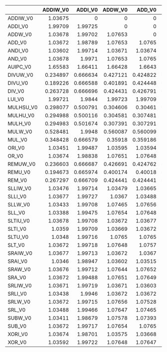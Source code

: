 |           |   ADDIW_V0 |   ADDI_V0 |   ADDW_V0 |   ADD_V0 |   ANDI_V0 |   AND_V0 |   AUIPC_V0 |   DIVUW_V0 |   DIVU_V0 |   DIV_V0 |   LUI_V0 |   MULHSU_V0 |   MULHU_V0 |   MULH_V0 |   MULW_V0 |   MUL_V0 |   ORI_V0 |    OR_V0 |   REMUW_V0 |   REMU_V0 |   REM_V0 |   SLLIW_V0 |   SLLI_V0 |   SLLW_V0 |   SLL_V0 |   SLTIU_V0 |   SLTI_V0 |   SLTU_V0 |   SLT_V0 |   SRAIW_V0 |   SRAI_V0 |   SRAW_V0 |   SRA_V0 |   SRLIW_V0 |   SRLI_V0 |   SRLW_V0 |   SRL_V0 |   SUBW_V0 |   SUB_V0 |   XORI_V0 |   XOR_V0 |
|:----------|-----------:|----------:|----------:|---------:|----------:|---------:|-----------:|-----------:|----------:|---------:|---------:|------------:|-----------:|----------:|----------:|---------:|---------:|---------:|-----------:|----------:|---------:|-----------:|----------:|----------:|---------:|-----------:|----------:|----------:|---------:|-----------:|----------:|----------:|---------:|-----------:|----------:|----------:|---------:|----------:|---------:|----------:|---------:|
| ADDIW_V0  |   1.03675  |  0        |  0        | 0        |  0        | 0        |   0        |   0        |  0        | 0        | 0        |    0        |   0        |  0        |  0        | 0        | 0        | 0        |   0        |  0        | 0        |    0       |   0       |   0       |  0       |    0       |   0       |   0       |  0       |    0       |   0       |   0       |  0       |    0       |   0       |   0       |  0       |   0       |  0       |   0       |  0       |
| ADDI_V0   |   1.99709  |  1.99725  |  0        | 0        |  0        | 0        |   0        |   0        |  0        | 0        | 0        |    0        |   0        |  0        |  0        | 0        | 0        | 0        |   0        |  0        | 0        |    0       |   0       |   0       |  0       |    0       |   0       |   0       |  0       |    0       |   0       |   0       |  0       |    0       |   0       |   0       |  0       |   0       |  0       |   0       |  0       |
| ADDW_V0   |   1.03678  |  1.99702  |  1.07653  | 0        |  0        | 0        |   0        |   0        |  0        | 0        | 0        |    0        |   0        |  0        |  0        | 0        | 0        | 0        |   0        |  0        | 0        |    0       |   0       |   0       |  0       |    0       |   0       |   0       |  0       |    0       |   0       |   0       |  0       |    0       |   0       |   0       |  0       |   0       |  0       |   0       |  0       |
| ADD_V0    |   1.03672  |  1.98789  |  1.07653  | 1.0765   |  0        | 0        |   0        |   0        |  0        | 0        | 0        |    0        |   0        |  0        |  0        | 0        | 0        | 0        |   0        |  0        | 0        |    0       |   0       |   0       |  0       |    0       |   0       |   0       |  0       |    0       |   0       |   0       |  0       |    0       |   0       |   0       |  0       |   0       |  0       |   0       |  0       |
| ANDI_V0   |   1.03602  |  1.99714  |  1.03671  | 1.03674  |  1.03676  | 0        |   0        |   0        |  0        | 0        | 0        |    0        |   0        |  0        |  0        | 0        | 0        | 0        |   0        |  0        | 0        |    0       |   0       |   0       |  0       |    0       |   0       |   0       |  0       |    0       |   0       |   0       |  0       |    0       |   0       |   0       |  0       |   0       |  0       |   0       |  0       |
| AND_V0    |   1.03678  |  1.9971   |  1.07653  | 1.0765   |  1.0367   | 1.07648  |   0        |   0        |  0        | 0        | 0        |    0        |   0        |  0        |  0        | 0        | 0        | 0        |   0        |  0        | 0        |    0       |   0       |   0       |  0       |    0       |   0       |   0       |  0       |    0       |   0       |   0       |  0       |    0       |   0       |   0       |  0       |   0       |  0       |   0       |  0       |
| AUIPC_V0  |   1.65583  |  1.66411  |  1.66428  | 1.6643   |  1.66269  | 1.66428  |   0.665411 |   0        |  0        | 0        | 0        |    0        |   0        |  0        |  0        | 0        | 0        | 0        |   0        |  0        | 0        |    0       |   0       |   0       |  0       |    0       |   0       |   0       |  0       |    0       |   0       |   0       |  0       |    0       |   0       |   0       |  0       |   0       |  0       |   0       |  0       |
| DIVUW_V0  |   0.234897 |  0.666634 |  0.427121 | 0.424822 |  0.321823 | 0.424438 |   0.303922 |   0.333993 |  0        | 0        | 0        |    0        |   0        |  0        |  0        | 0        | 0        | 0        |   0        |  0        | 0        |    0       |   0       |   0       |  0       |    0       |   0       |   0       |  0       |    0       |   0       |   0       |  0       |    0       |   0       |   0       |  0       |   0       |  0       |   0       |  0       |
| DIVU_V0   |   0.189226 |  0.666588 |  0.401891 | 0.424448 |  0.304494 | 0.401694 |   0.236339 |   0.335838 |  0.33563  | 0        | 0        |    0        |   0        |  0        |  0        | 0        | 0        | 0        |   0        |  0        | 0        |    0       |   0       |   0       |  0       |    0       |   0       |   0       |  0       |    0       |   0       |   0       |  0       |    0       |   0       |   0       |  0       |   0       |  0       |   0       |  0       |
| DIV_V0    |   0.263728 |  0.666696 |  0.424431 | 0.426791 |  0.327136 | 0.400183 |   0.304031 |   0.336129 |  0.333548 | 0.333568 | 0        |    0        |   0        |  0        |  0        | 0        | 0        | 0        |   0        |  0        | 0        |    0       |   0       |   0       |  0       |    0       |   0       |   0       |  0       |    0       |   0       |   0       |  0       |    0       |   0       |   0       |  0       |   0       |  0       |   0       |  0       |
| LUI_V0    |   1.99721  |  1.9844   |  1.99723  | 1.99709  |  1.99707  | 1.98916  |   1.66429  |   0.303668 |  0.238131 | 0.303517 | 1.99687  |    0        |   0        |  0        |  0        | 0        | 0        | 0        |   0        |  0        | 0        |    0       |   0       |   0       |  0       |    0       |   0       |   0       |  0       |    0       |   0       |   0       |  0       |    0       |   0       |   0       |  0       |   0       |  0       |   0       |  0       |
| MULHSU_V0 |   0.298077 |  0.500791 |  0.304606 | 0.30461  |  0.295019 | 0.308092 |   0.500104 |   0.24166  |  0.241674 | 0.244585 | 0.500119 |    0.174471 |   0        |  0        |  0        | 0        | 0        | 0        |   0        |  0        | 0        |    0       |   0       |   0       |  0       |    0       |   0       |   0       |  0       |    0       |   0       |   0       |  0       |    0       |   0       |   0       |  0       |   0       |  0       |   0       |  0       |
| MULHU_V0  |   0.294988 |  0.500116 |  0.304581 | 0.307481 |  0.29505  | 0.307572 |   0.500607 |   0.242182 |  0.241657 | 0.241658 | 0.500106 |    0.171043 |   0.171048 |  0        |  0        | 0        | 0        | 0        |   0        |  0        | 0        |    0       |   0       |   0       |  0       |    0       |   0       |   0       |  0       |    0       |   0       |   0       |  0       |    0       |   0       |   0       |  0       |   0       |  0       |   0       |  0       |
| MULH_V0   |   0.294983 |  0.501674 |  0.307391 | 0.307291 |  0.295024 | 0.304611 |   0.500096 |   0.241683 |  0.244955 | 0.245013 | 0.500116 |    0.171035 |   0.171037 |  0.175118 |  0        | 0        | 0        | 0        |   0        |  0        | 0        |    0       |   0       |   0       |  0       |    0       |   0       |   0       |  0       |    0       |   0       |   0       |  0       |    0       |   0       |   0       |  0       |   0       |  0       |   0       |  0       |
| MULW_V0   |   0.528481 |  1.9948   |  0.560087 | 0.560099 |  0.528489 | 0.5601   |   1.66433  |   0.342231 |  0.341684 | 0.34215  | 1.99724  |    0.233249 |   0.233437 |  0.229792 |  0.350679 | 0        | 0        | 0        |   0        |  0        | 0        |    0       |   0       |   0       |  0       |    0       |   0       |   0       |  0       |    0       |   0       |   0       |  0       |    0       |   0       |   0       |  0       |   0       |  0       |   0       |  0       |
| MUL_V0    |   0.348428 |  0.666579 |  0.35918  | 0.359186 |  0.346355 | 0.359174 |   0.666664 |   0.264435 |  0.265019 | 0.264433 | 0.665988 |    0.190438 |   0.187597 |  0.186981 |  0.259517 | 0.206179 | 0        | 0        |   0        |  0        | 0        |    0       |   0       |   0       |  0       |    0       |   0       |   0       |  0       |    0       |   0       |   0       |  0       |    0       |   0       |   0       |  0       |   0       |  0       |   0       |  0       |
| ORI_V0    |   1.03451  |  1.99487  |  1.03595  | 1.03594  |  1.03492  | 1.0367   |   1.66437  |   0.229728 |  0.190127 | 0.260688 | 1.99385  |    0.29502  |   0.295013 |  0.29769  |  0.52786  | 0.345926 | 1.03667  | 0        |   0        |  0        | 0        |    0       |   0       |   0       |  0       |    0       |   0       |   0       |  0       |    0       |   0       |   0       |  0       |    0       |   0       |   0       |  0       |   0       |  0       |   0       |  0       |
| OR_V0     |   1.03674  |  1.98838  |  1.07651  | 1.07648  |  1.0367   | 1.07411  |   1.66427  |   0.42444  |  0.425787 | 0.426213 | 1.98437  |    0.304599 |   0.304618 |  0.304603 |  0.561465 | 0.359173 | 1.03231  | 1.07652  |   0        |  0        | 0        |    0       |   0       |   0       |  0       |    0       |   0       |   0       |  0       |    0       |   0       |   0       |  0       |    0       |   0       |   0       |  0       |   0       |  0       |   0       |  0       |
| REMUW_V0  |   0.236603 |  0.666687 |  0.426691 | 0.424762 |  0.406025 | 0.424709 |   0.304182 |   0.333536 |  0.333549 | 0.333546 | 0.306479 |    0.241675 |   0.241675 |  0.245538 |  0.361136 | 0.274794 | 0.229922 | 0.424453 |   0.33353  |  0        | 0        |    0       |   0       |   0       |  0       |    0       |   0       |   0       |  0       |    0       |   0       |   0       |  0       |    0       |   0       |   0       |  0       |   0       |  0       |   0       |  0       |
| REMU_V0   |   0.194673 |  0.665974 |  0.400174 | 0.40018  |  0.405958 | 0.400174 |   0.236323 |   0.336258 |  0.333536 | 0.333546 | 0.236354 |    0.237569 |   0.240465 |  0.237583 |  0.343731 | 0.264428 | 0.189582 | 0.401744 |   0.335592 |  0.333549 | 0        |    0       |   0       |   0       |  0       |    0       |   0       |   0       |  0       |    0       |   0       |   0       |  0       |    0       |   0       |   0       |  0       |   0       |  0       |   0       |  0       |
| REM_V0    |   0.267297 |  0.666709 |  0.424441 | 0.424441 |  0.405951 | 0.426486 |   0.30337  |   0.336027 |  0.33355  | 0.333548 | 0.303507 |    0.244849 |   0.245784 |  0.241669 |  0.344201 | 0.264413 | 0.252523 | 0.424443 |   0.333538 |  0.333541 | 0.33622  |    0       |   0       |   0       |  0       |    0       |   0       |   0       |  0       |    0       |   0       |   0       |  0       |    0       |   0       |   0       |  0       |   0       |  0       |   0       |  0       |
| SLLIW_V0  |   1.03476  |  1.99714  |  1.03479  | 1.03665  |  1.03372  | 1.03673  |   1.6643   |   0.325453 |  0.324314 | 0.326009 | 1.98846  |    0.295022 |   0.294994 |  0.294989 |  0.528485 | 0.348419 | 1.03667  | 1.03674  |   0.406039 |  0.405961 | 0.406362 |    1.03456 |   0       |   0       |  0       |    0       |   0       |   0       |  0       |    0       |   0       |   0       |  0       |    0       |   0       |   0       |  0       |   0       |  0       |   0       |  0       |
| SLLI_V0   |   1.03677  |  1.99727  |  1.0367   | 1.03488  |  1.03462  | 1.03578  |   1.65622  |   0.350526 |  0.3285   | 0.3258   | 1.99688  |    0.295017 |   0.294996 |  0.295008 |  0.5285   | 0.345924 | 1.03611  | 1.0367   |   0.408144 |  0.407394 | 0.405954 |    1.03676 |   1.03675 |   0       |  0       |    0       |   0       |   0       |  0       |    0       |   0       |   0       |  0       |    0       |   0       |   0       |  0       |   0       |  0       |   0       |  0       |
| SLLW_V0   |   1.03433  |  1.99708  |  1.07465  | 1.07656  |  1.03598  | 1.07424  |   1.6642   |   0.424451 |  0.42664  | 0.424443 | 1.99702  |    0.304611 |   0.304582 |  0.305145 |  0.560104 | 0.359184 | 1.0367   | 1.07426  |   0.424428 |  0.400186 | 0.424445 |    1.03669 |   1.03491 |   1.07551 |  0       |    0       |   0       |   0       |  0       |    0       |   0       |   0       |  0       |    0       |   0       |   0       |  0       |   0       |  0       |   0       |  0       |
| SLL_V0    |   1.03388  |  1.99475  |  1.07654  | 1.07648  |  1.03469  | 1.07648  |   1.65843  |   0.400179 |  0.400186 | 0.401758 | 1.99715  |    0.307439 |   0.304608 |  0.307405 |  0.560089 | 0.359205 | 1.03466  | 1.07652  |   0.424439 |  0.400184 | 0.400175 |    1.03674 |   1.034   |   1.07647 |  1.07656 |    0       |   0       |   0       |  0       |    0       |   0       |   0       |  0       |    0       |   0       |   0       |  0       |   0       |  0       |   0       |  0       |
| SLTIU_V0  |   1.03678  |  1.99708  |  1.03672  | 1.03677  |  1.03676  | 1.03669  |   1.6643   |   0.406025 |  0.406042 | 0.40603  | 1.99463  |    0.297734 |   0.29846  |  0.295546 |  0.528488 | 0.348404 | 1.0367   | 1.03672  |   0.408051 |  0.407882 | 0.406035 |    1.03468 |   1.03671 |   1.03672 |  1.03389 |    1.03678 |   0       |   0       |  0       |    0       |   0       |   0       |  0       |    0       |   0       |   0       |  0       |   0       |  0       |   0       |  0       |
| SLTI_V0   |   1.0359   |  1.99709  |  1.03669  | 1.03672  |  1.03487  | 1.03604  |   1.66244  |   0.407974 |  0.405963 | 0.406374 | 1.98359  |    0.298119 |   0.295023 |  0.29501  |  0.528479 | 0.345892 | 1.0367   | 1.03255  |   0.406041 |  0.405954 | 0.405951 |    1.0367  |   1.03672 |   1.03478 |  1.03503 |    1.0346  |   1.0347  |   0       |  0       |    0       |   0       |   0       |  0       |    0       |   0       |   0       |  0       |   0       |  0       |   0       |  0       |
| SLTU_V0   |   1.0348   |  1.99716  |  1.0765   | 1.0765   |  1.03391  | 1.07654  |   1.6643   |   0.42444  |  0.424424 | 0.424447 | 1.9858   |    0.304607 |   0.304585 |  0.307194 |  0.560087 | 0.359177 | 1.03668  | 1.07655  |   0.426358 |  0.400541 | 0.424442 |    1.0367  |   1.03675 |   1.07649 |  1.07648 |    1.0367  |   1.03672 |   1.07321 |  0       |    0       |   0       |   0       |  0       |    0       |   0       |   0       |  0       |   0       |  0       |   0       |  0       |
| SLT_V0    |   1.03672  |  1.99718  |  1.07648  | 1.0757   |  1.03429  | 1.07651  |   1.66209  |   0.426458 |  0.424442 | 0.426331 | 1.99718  |    0.307191 |   0.304609 |  0.306983 |  0.560122 | 0.359175 | 1.03671  | 1.07199  |   0.424465 |  0.400179 | 0.426526 |    1.03452 |   1.03671 |   1.07568 |  1.07466 |    1.03679 |   1.03671 |   1.07646 |  1.07654 |    0       |   0       |   0       |  0       |    0       |   0       |   0       |  0       |   0       |  0       |   0       |  0       |
| SRAIW_V0  |   1.03677  |  1.99713  |  1.03672  | 1.0367   |  1.03601  | 1.03669  |   1.66428  |   0.400019 |  0.40002  | 0.399498 | 1.99705  |    0.295012 |   0.295411 |  0.29499  |  0.528495 | 0.345893 | 1.0367   | 1.03672  |   0.406014 |  0.408126 | 0.406033 |    1.03451 |   1.03599 |   1.03605 |  1.03671 |    1.03482 |   1.03673 |   1.0367  |  1.03481 |    1.03672 |   0       |   0       |  0       |    0       |   0       |   0       |  0       |   0       |  0       |   0       |  0       |
| SRAI_V0   |   1.0346   |  1.98947  |  1.03602  | 1.03515  |  1.03671  | 1.03675  |   1.6643   |   0.403285 |  0.405119 | 0.402924 | 1.98362  |    0.295022 |   0.297656 |  0.295017 |  0.528476 | 0.346262 | 1.03677  | 1.03673  |   0.406045 |  0.408305 | 0.406041 |    1.03673 |   1.03676 |   1.03672 |  1.03672 |    1.03674 |   1.03496 |   1.03672 |  1.03672 |    1.03589 |   1.0367  |   0       |  0       |    0       |   0       |   0       |  0       |   0       |  0       |   0       |  0       |
| SRAW_V0   |   1.03676  |  1.99712  |  1.07644  | 1.07652  |  1.03676  | 1.07646  |   1.65859  |   0.400184 |  0.402339 | 0.400178 | 1.98835  |    0.304607 |   0.304609 |  0.304606 |  0.560119 | 0.361514 | 1.03481  | 1.07563  |   0.424693 |  0.400171 | 0.400467 |    1.03672 |   1.03382 |   1.07655 |  1.0757  |    1.03671 |   1.03599 |   1.07647 |  1.0757  |    1.03673 |   1.03611 |   1.07337 |  0       |    0       |   0       |   0       |  0       |   0       |  0       |   0       |  0       |
| SRA_V0    |   1.03672  |  1.99488  |  1.07651  | 1.07649  |  1.03674  | 1.0732   |   1.65905  |   0.424454 |  0.424444 | 0.424657 | 1.99713  |    0.304557 |   0.307543 |  0.304595 |  0.560181 | 0.359183 | 1.03462  | 1.07649  |   0.424451 |  0.400186 | 0.42445  |    1.03496 |   1.03367 |   1.07648 |  1.07433 |    1.03672 |   1.03674 |   1.07649 |  1.07451 |    1.03494 |   1.03673 |   1.07572 |  1.07451 |    0       |   0       |   0       |  0       |   0       |  0       |   0       |  0       |
| SRLIW_V0  |   1.03671  |  1.99719  |  1.03671  | 1.03603  |  1.03602  | 1.03672  |   1.65921  |   0.32168  |  0.319099 | 0.32055  | 1.99707  |    0.295008 |   0.297921 |  0.294998 |  0.52848  | 0.347936 | 1.03269  | 1.03675  |   0.406041 |  0.405959 | 0.40604  |    1.03679 |   1.03679 |   1.03672 |  1.03247 |    1.03489 |   1.03678 |   1.03676 |  1.03678 |    1.03676 |   1.0361  |   1.03506 |  1.03679 |    1.03676 |   0       |   0       |  0       |   0       |  0       |   0       |  0       |
| SRLI_V0   |   1.03438  |  1.9946   |  1.03672  | 1.03672  |  1.03599  | 1.03672  |   1.65613  |   0.318251 |  0.308813 | 0.307239 | 1.99707  |    0.295033 |   0.297957 |  0.294997 |  0.528476 | 0.348337 | 1.03671  | 1.03671  |   0.40753  |  0.405952 | 0.406055 |    1.03672 |   1.03327 |   1.03671 |  1.03676 |    1.0339  |   1.03673 |   1.03669 |  1.03675 |    1.03604 |   1.0368  |   1.0367  |  1.03611 |    1.03596 |   1.03671 |   0       |  0       |   0       |  0       |   0       |  0       |
| SRLW_V0   |   1.03672  |  1.99715  |  1.07656  | 1.07528  |  1.03674  | 1.07655  |   1.66438  |   0.426169 |  0.424439 | 0.424445 | 1.98965  |    0.304593 |   0.304589 |  0.30692  |  0.560107 | 0.3595   | 1.03675  | 1.07652  |   0.424725 |  0.400183 | 0.424426 |    1.03669 |   1.03674 |   1.07639 |  1.07652 |    1.03674 |   1.03674 |   1.0741  |  1.07556 |    1.03673 |   1.03673 |   1.07652 |  1.07452 |    1.03677 |   1.03378 |   1.07566 |  0       |   0       |  0       |   0       |  0       |
| SRL_V0    |   1.03488  |  1.99466  |  1.07647  | 1.07465  |  1.03678  | 1.07648  |   1.66428  |   0.400177 |  0.40017  | 0.400178 | 1.99699  |    0.30771  |   0.30791  |  0.307923 |  0.560959 | 0.35954  | 1.03672  | 1.07199  |   0.424448 |  0.402281 | 0.400177 |    1.03671 |   1.03679 |   1.07459 |  1.07652 |    1.0367  |   1.0367  |   1.0757  |  1.07645 |    1.03664 |   1.03486 |   1.07649 |  1.07389 |    1.03489 |   1.03497 |   1.07655 |  1.07648 |   0       |  0       |   0       |  0       |
| SUBW_V0   |   1.03411  |  1.98679  |  1.07578  | 1.07393  |  1.03674  | 1.07641  |   1.66429  |   0.424437 |  0.424443 | 0.42444  | 1.99701  |    0.304596 |   0.304615 |  0.304639 |  0.56012  | 0.361238 | 1.03383  | 1.07654  |   0.424441 |  0.402718 | 0.426357 |    1.03471 |   1.03672 |   1.07641 |  1.0747  |    1.03671 |   1.03402 |   1.0765  |  1.07647 |    1.03478 |   1.03594 |   1.07343 |  1.07648 |    1.03678 |   1.03472 |   1.07654 |  1.07476 |   1.07655 |  0       |   0       |  0       |
| SUB_V0    |   1.03672  |  1.99717  |  1.07654  | 1.0765   |  1.0339   | 1.07657  |   1.66439  |   0.424446 |  0.426472 | 0.424436 | 1.98395  |    0.307216 |   0.304602 |  0.307234 |  0.56105  | 0.359489 | 1.03675  | 1.07653  |   0.426031 |  0.400165 | 0.426341 |    1.03671 |   1.0352  |   1.07648 |  1.07586 |    1.03479 |   1.03678 |   1.07653 |  1.07451 |    1.03679 |   1.03673 |   1.07481 |  1.07656 |    1.03676 |   1.03678 |   1.07445 |  1.07648 |   1.07648 |  1.07591 |   0       |  0       |
| XORI_V0   |   1.03674  |  1.98701  |  1.03575  | 1.03668  |  1.03515  | 1.03249  |   1.65638  |   0.232803 |  0.189814 | 0.26663  | 1.98394  |    0.295016 |   0.297707 |  0.29774  |  0.529514 | 0.345912 | 1.03668  | 1.03674  |   0.228309 |  0.188403 | 0.263529 |    1.03437 |   1.0367  |   1.03584 |  1.03676 |    1.03672 |   1.03385 |   1.03677 |  1.03494 |    1.03472 |   1.03507 |   1.03673 |  1.03381 |    1.03675 |   1.03596 |   1.03674 |  1.03671 |   1.03393 |  1.03673 |   1.03678 |  0       |
| XOR_V0    |   1.03592  |  1.99722  |  1.07648  | 1.07647  |  1.03676  | 1.07647  |   1.6623   |   0.424644 |  0.424442 | 0.426363 | 1.9971   |    0.30461  |   0.304596 |  0.307065 |  0.560094 | 0.361842 | 1.03403  | 1.07483  |   0.424436 |  0.400177 | 0.426263 |    1.03676 |   1.03671 |   1.07653 |  1.07653 |    1.03668 |   1.03398 |   1.07557 |  1.07645 |    1.03673 |   1.03666 |   1.07355 |  1.0745  |    1.03677 |   1.03671 |   1.07648 |  1.07649 |   1.07649 |  1.07653 |   1.0353  |  1.07649 |